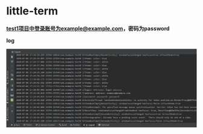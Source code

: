 # little-term

**test1项目中登录账号为example@example.com，密码为password**

**log**

![hw1_3](image/hw1_3.png)

